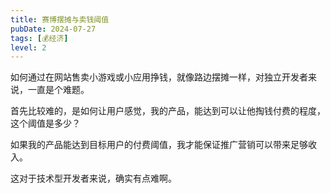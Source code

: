 ```yaml
---
title: 赛博摆摊与卖钱阈值
pubDate: 2024-07-27
tags: [💰经济]
level: 2
---
```


如何通过在网站售卖小游戏或小应用挣钱，就像路边摆摊一样，对独立开发者来说，一直是个难题。

首先比较难的，是如何让用户感觉，我的产品，能达到可以让他掏钱付费的程度，这个阈值是多少？

如果我的产品能达到目标用户的付费阈值，我才能保证推广营销可以带来足够收入。

这对于技术型开发者来说，确实有点难啊。
